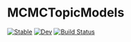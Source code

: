 # MCMCTopicModels

[![Stable](https://img.shields.io/badge/docs-stable-blue.svg)](https://shu13830.github.io/MCMCTopicModels.jl/stable/)
[![Dev](https://img.shields.io/badge/docs-dev-blue.svg)](https://shu13830.github.io/MCMCTopicModels.jl/dev/)
[![Build Status](https://github.com/shu13830/MCMCTopicModels.jl/actions/workflows/CI.yml/badge.svg?branch=main)](https://github.com/shu13830/MCMCTopicModels.jl/actions/workflows/CI.yml?query=branch%3Amain)
